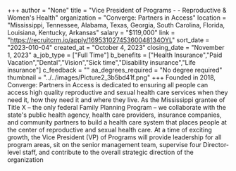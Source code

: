 +++
author = "None"
title = "Vice President of Programs - - Reproductive & Women's Health"
organization = "Converge: Partners in Access"
location = "Mississippi, Tennessee, Alabama, Texas, Georgia, South Carolina, Florida, Louisiana, Kentucky, Arkansas"
salary = "$119,000"
link = "https://recruitcrm.io/apply/16953102745360048134OYL"
sort_date = "2023-010-04"
created_at = "October 4, 2023"
closing_date = "November 1, 2023"
a_job_type = ["Full Time"]
b_benefits = ["Health Insurance","Paid Vacation","Dental","Vision","Sick time","Disability insurance","Life insurance"]
c_feedback = ""
aa_degrees_required = "No degree required"
thumbnail = "../../images/Picture2_3b5bd41f.png"
+++
Founded in 2018, Converge: Partners in Access is dedicated to ensuring all people can access high quality reproductive and sexual health care services when they need it, how they need it and where they live. As the Mississippi grantee of Title X – the only federal Family Planning Program – we collaborate with the state's public health agency, health care providers, insurance companies, and community partners to build a health care system that places people at the center of reproductive and sexual health care. At a time of exciting growth, the Vice President (VP) of Programs will provide leadership for all program areas, sit on the senior management team, supervise four Director-level staff, and contribute to the overall strategic direction of the organization